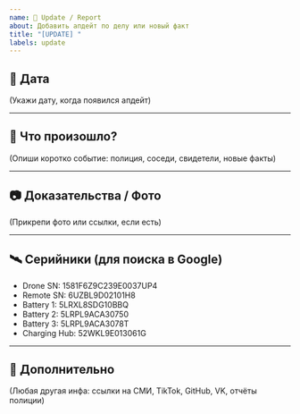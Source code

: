 ```yaml
---
name: 🚨 Update / Report
about: Добавить апдейт по делу или новый факт
title: "[UPDATE] "
labels: update
---
```


## 📅 Дата
(Укажи дату, когда появился апдейт)

---

## 📌 Что произошло?
(Опиши коротко событие: полиция, соседи, свидетели, новые факты)

---

## 📷 Доказательства / Фото
(Прикрепи фото или ссылки, если есть)

---

## 🛰️ Серийники (для поиска в Google)
- Drone SN: 1581F6Z9C239E0037UP4
- Remote SN: 6UZBL9D02101H8
- Battery 1: 5LRXL8SDG10BBQ
- Battery 2: 5LRPL9ACA30750
- Battery 3: 5LRPL9ACA3078T
- Charging Hub: 52WKL9E013061G

---

## 🔗 Дополнительно
(Любая другая инфа: ссылки на СМИ, TikTok, GitHub, VK, отчёты полиции)
